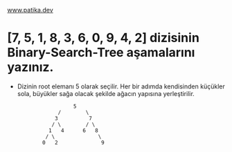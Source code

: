 www.patika.dev

# [7, 5, 1, 8, 3, 6, 0, 9, 4, 2] dizisinin Binary-Search-Tree aşamalarını yazınız.

 - Dizinin root elemanı 5 olarak seçilir. Her bir adımda kendisinden küçükler sola, büyükler sağa olacak şekilde ağacın yapısına yerleştirilir.
            
                         5 
                    /        \
                   3          7  
                  / \        / \ 
                 1   4      6   8        
                / \              \     
               0   2              9       
